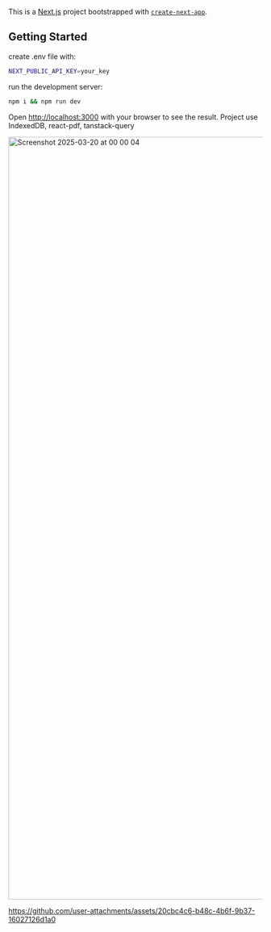This is a [Next.js](https://nextjs.org) project bootstrapped with [`create-next-app`](https://nextjs.org/docs/app/api-reference/cli/create-next-app).

## Getting Started

create .env file with:

```bash
NEXT_PUBLIC_API_KEY=your_key
```

run the development server:

```bash
npm i && npm run dev
```

Open [http://localhost:3000](http://localhost:3000) with your browser to see the result.
Project use IndexedDB, react-pdf, tanstack-query

<img width="1512" alt="Screenshot 2025-03-20 at 00 00 04" src="https://github.com/user-attachments/assets/66d6dc9f-91cb-47b9-a8e7-3f6b1e48bfce" />

https://github.com/user-attachments/assets/20cbc4c6-b48c-4b6f-9b37-16027126d1a0
